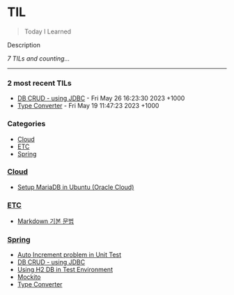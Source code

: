 # TIL
> Today I Learned

Description


_7 TILs and counting..._

---

### 2 most recent TILs

- [DB CRUD - using JDBC](Spring/DB-crud-jdbc.md) - Fri May 26 16:23:30 2023 +1000
- [Type Converter](Spring/typeConverter.md) - Fri May 19 11:47:23 2023 +1000

### Categories

- [Cloud](#Cloud)
- [ETC](#ETC)
- [Spring](#Spring)

### [Cloud](#Cloud)
- [Setup MariaDB in Ubuntu (Oracle Cloud)](Cloud/MariaDbSetup.md)

### [ETC](#ETC)
- [Markdown 기본 문법](ETC/Markdown-basic-syntex.md)

### [Spring](#Spring)
- [Auto Increment problem in Unit Test](Spring/AutoIncrementInTestDB.md)
- [DB CRUD - using JDBC](Spring/DB-crud-jdbc.md)
- [Using H2 DB in Test Environment](Spring/DataJPATestDbSetting.md)
- [Mockito](Spring/Mockito.md)
- [Type Converter](Spring/typeConverter.md)

[1]: https://simonwillison.net/2020/Apr/20/self-rewriting-readme/
[2]: https://github.com/jbranchaud/til

